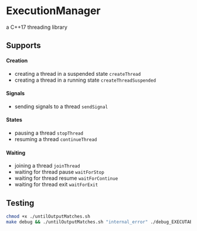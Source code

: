 # ExecutionManager

a C++17 threading library

## Supports

#### Creation
* creating a thread in a suspended state    `createThread`
* creating a thread in a running state      `createThreadSuspended`

#### Signals
* sending signals to a thread               `sendSignal`

#### States
* pausing a thread                          `stopThread`
* resuming a thread                         `continueThread`

#### Waiting
* joining a thread                          `joinThread`
* waiting for thread pause                  `waitForStop`
* waiting for thread resume                 `waitForContinue`
* waiting for thread exit                   `waitForExit`

## Testing

```bash
chmod +x ./untilOutputMatches.sh
make debug && ./untilOutputMatches.sh "internal_error" ./debug_EXECUTABLE/ExecutionManager_tests
```